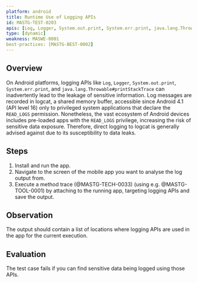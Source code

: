 ```yaml
---
platform: android
title: Runtime Use of Logging APIs
id: MASTG-TEST-0203
apis: [Log, Logger, System.out.print, System.err.print, java.lang.Throwable#printStackTrace]
type: [dynamic]
weakness: MASWE-0001
best-practices: [MASTG-BEST-0002]
---
```


## Overview

On Android platforms, logging APIs like `Log`, `Logger`, `System.out.print`, `System.err.print`, and `java.lang.Throwable#printStackTrace` can inadvertently lead to the leakage of sensitive information. Log messages are recorded in logcat, a shared memory buffer, accessible since Android 4.1 (API level 16) only to privileged system applications that declare the `READ_LOGS` permission. Nonetheless, the vast ecosystem of Android devices includes pre-loaded apps with the `READ_LOGS` privilege, increasing the risk of sensitive data exposure. Therefore, direct logging to logcat is generally advised against due to its susceptibility to data leaks.

## Steps

1. Install and run the app.
2. Navigate to the screen of the mobile app you want to analyse the log output from.
3. Execute a method trace (@MASTG-TECH-0033) (using e.g. @MASTG-TOOL-0001) by attaching to the running app, targeting logging APIs and save the output.

## Observation

The output should contain a list of locations where logging APIs are used in the app for the current execution.

## Evaluation

The test case fails if you can find sensitive data being logged using those APIs.
